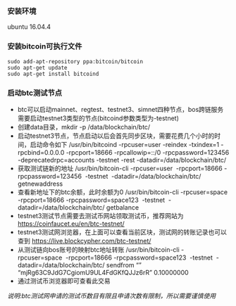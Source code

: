 ### 安装环境
ubuntu 16.04.4

### 安装bitcoin可执行文件
```
sudo add-apt-repository ppa:bitcoin/bitcoin
sudo apt-get update
sudo apt-get install bitcoind
```
### 启动btc测试节点
- btc可以启动mainnet、regtest、testnet3、simnet四种节点，bos跨链服务需要启动testnet3类型的节点(bitcoind参数类型为-testnet)
- 创建data目录，mkdir -p /data/blockchain/btc/
- 启动testnet3节点，节点启动以后会首先同步区块，需要花费几个小时的时间，启动命令如下
/usr/bin/bitcoind -rpcuser=user -reindex -txindex=1 -rpcbind=0.0.0.0 -rpcport=18666 -rpcallowip=::/0 -rpcpassword=123456 -deprecatedrpc=accounts -testnet -rest -datadir=/data/blockchain/btc/
- 获取测试链新的地址
/usr/bin/bitcoin-cli -rpcuser=user  -rpcport=18666 -rpcpassword=123456  -testnet  -datadir=/data/blockchain/btc/ getnewaddress
- 查看新地址下的btc余额，此时余额为0
/usr/bin/bitcoin-cli -rpcuser=space  -rpcport=18666 -rpcpassword=space123  -testnet  -datadir=/data/blockchain/btc/ getbalance
- testnet3测试节点需要去测试币网站领取测试币，推荐网站为
https://coinfaucet.eu/en/btc-testnet/
- testnet3测试网浏览器，在上面可以查看当前区块，测试网的转账记录也可以查到
https://live.blockcypher.com/btc-testnet/
- 从测试链向bos账号的映射btc地址转账
/usr/bin/bitcoin-cli -rpcuser=space  -rpcport=18666 -rpcpassword=space123  -testnet  -datadir=/data/blockchain/btc/ sendfrom “” “mjRg63C9JdG7CgiomU9UL4FdGKfQJJz6rR” 0.10000000
- 通过测试币浏览器即可查看此交易

*说明:btc测试网申请的测试币数目有限且申请次数有限制，所以需要谨慎使用*
	
